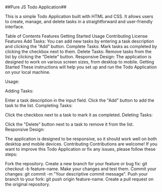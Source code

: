 ##Pure JS Todo Application##

This is a simple Todo Application built with HTML and CSS. It allows users to create, manage, and delete tasks in a straightforward and user-friendly interface.

Table of Contents
Features
Getting Started
Usage
Contributing
License
Features
Add Tasks: You can add new tasks by entering a task description and clicking the "Add" button.
Complete Tasks: Mark tasks as completed by clicking the checkbox next to them.
Delete Tasks: Remove tasks from the list by clicking the "Delete" button.
Responsive Design: The application is designed to work on various screen sizes, from desktop to mobile.
Getting Started
These instructions will help you set up and run the Todo Application on your local machine.

Usage:

Adding Tasks:

Enter a task description in the input field.
Click the "Add" button to add the task to the list.
Completing Tasks:

Click the checkbox next to a task to mark it as completed.
Deleting Tasks:

Click the "Delete" button next to a task to remove it from the list.
Responsive Design:

The application is designed to be responsive, so it should work well on both desktop and mobile devices.
Contributing
Contributions are welcome! If you want to improve this Todo Application or fix any issues, please follow these steps:

Fork the repository.
Create a new branch for your feature or bug fix: git checkout -b feature-name.
Make your changes and test them.
Commit your changes: git commit -m "Your descriptive commit message".
Push your branch to your fork: git push origin feature-name.
Create a pull request on the original repository.
